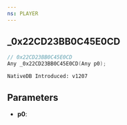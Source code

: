 ```yaml
---
ns: PLAYER
---
```

## _0x22CD23BB0C45E0CD

```c
// 0x22CD23BB0C45E0CD
Any _0x22CD23BB0C45E0CD(Any p0);
```

```
NativeDB Introduced: v1207
```

## Parameters
* **p0**:

